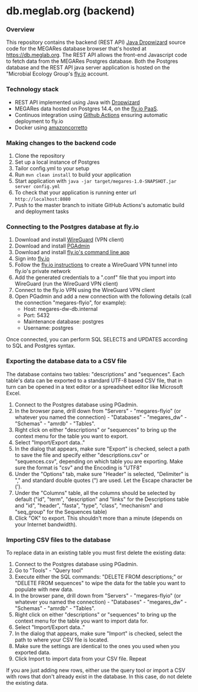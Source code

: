# db.meglab.org (backend)
### Overview

This repository contains the backend (REST API) [Java Dropwizard](https://www.dropwizard.io/en/latest/) source code for the MEGARes database browser that's hosted at https://db.meglab.org. The REST API allows the front-end Javascript code to fetch data from the MEGARes Postgres database. Both the Postgres database and the REST API java server application is hosted on the "Microbial Ecology Group's [fly.io](https://fly.io) account.

### Technology stack

- REST API implemented using Java with [Dropwizard](https://www.dropwizard.io/en/latest/)
- MEGARes data hosted on Postgres 14.4, on the [fly.io PaaS](https://fly.io).
- Continuos integration using [Github Actions](https://github.com/features/actions) ensuring automatic deployment to fly.io
- Docker using [amazoncorretto](https://hub.docker.com/_/amazoncorretto)
### Making changes to the backend code

1. Clone the repository
1. Set up a local instance of Postgres
1. Tailor config.yml to your setup
1. Run `mvn clean install` to build your application
1. Start application with `java -jar target/megares-1.0-SNAPSHOT.jar server config.yml`
1. To check that your application is running enter url `http://localhost:8080`
1. Push to the master branch to initiate GitHub Actions's automatic build and deployment tasks

### Connecting to the Postgres database at fly.io

1.  Download and install [WireGuard](https://www.wireguard.com/install/) (VPN client)
1.  Download and install [PGAdmin](https://www.pgadmin.org/download/)
1.  Download and install [fly.io's command line app](https://fly.io/docs/hands-on/install-flyctl/)
1.  Sign into [fly.io](https://fly.io/docs/hands-on/sign-in/)
1.  Follow the [fly.io instructions](https://fly.io/docs/reference/private-networking/#step-by-step) to create a WireGuard VPN tunnel into fly.io's private network
1.  Add the generated credentials to a ".conf" file that you import into WireGuard (run the WireGuard VPN client)
1.  Connect to the fly.io VPN using the WireGuard VPN client
1.  Open PGadmin and add a new connection with the following details (call the connection "megares-flyio", for example): 
    -  Host: megares-dw-db.internal
    -  Port: 5432
    -  Maintenance database: postgres
    -  Username: postgres

Once connected, you can perform SQL SELECTS and UPDATES according to SQL and Postgres syntax.

### Exporting the database data to a CSV file

The database contains two tables: "descriptions" and "sequences". Each table's data can be exported to a standard UTF-8 based CSV file, that in turn can be opened in a text editor or a spreadsheet editor like Microsoft Excel.

1. Connect to the Postgres database using PGadmin.
1. In the browser pane, drill down from "Servers" - "megares-flyio" (or whatever you named the connection) - "Databases" - "megares_dw" - "Schemas" - "amrdb" - "Tables".
1. Right click on either "descriptions" or "sequences" to bring up the context menu for the table you want to export.
1. Select "Import/Export data.."
1. In the dialog that appears, make sure "Export" is checked, select a path to save the file and specify either "descriptions.csv" or "sequences.csv", depending on which table you are exporting. Make sure the format is "csv" and the Encoding is "UTF8"
1. Under the "Options" tab, make sure "Header" is selected, "Delimiter" is "," and standard double quotes (") are used. Let the Escape character be (').
1. Under the "Columns" table, all the columns should be selected by default ("id", "term", "description" and "links" for the Descriptions table and "id", "header", "fasta", "type", "class", "mechanism" and "seq_group" for the Sequences table)
1. Click "OK" to export. This shouldn't more than a minute (depends on your Internet bandwidth).

### Importing CSV files to the database

To replace data in an existing table you must first delete the existing data:

1. Connect to the Postgres database using PGadmin.
1. Go to "Tools" - "Query tool"
1. Execute either the SQL commands: "DELETE FROM descriptions;" or "DELETE FROM sequences" to wipe the data for the table you want to populate with new data.
1. In the browser pane, drill down from "Servers" - "megares-flyio" (or whatever you named the connection) - "Databases" - "megares_dw" - "Schemas" - "amrdb" - "Tables".
1. Right click on either "descriptions" or "sequences" to bring up the context menu for the table you want to import data for.
1. Select "Import/Export data.."
1. In the dialog that appears, make sure "Import" is checked, select the path to where your CSV file is located.
1. Make sure the settings are identical to the ones you used when you exported data.
1. Click Import to import data from your CSV file. Repeat 

If you are just adding new rows, either use the query tool or import a CSV with rows that don't already exist in the database. In this case, do not delete the existing data.
